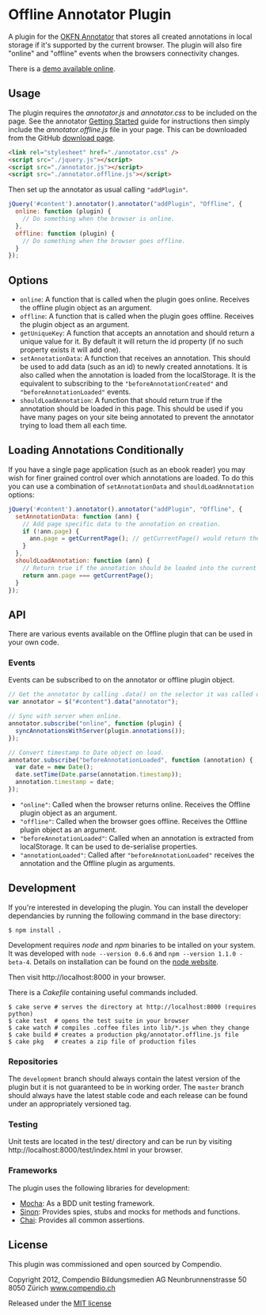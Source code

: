 Offline Annotator Plugin
========================

A plugin for the [OKFN Annotator][#annotator] that stores all created
annotations in local storage if it's supported by the current browser. The
plugin will also fire "online" and "offline" events when the browsers
connectivity changes.

There is a [demo available online][#demo].

[#demo]: http://aron.github.com/annotator.offline.js/index.html
[#annotator]: http://okfnlabs.org/annotator/

Usage
-----

The plugin requires the _annotator.js_ and _annotator.css_ to be included on the page. See the annotator [Getting Started][#ann-install] guide for instructions then simply include the _annotator.offline.js_ file in your page.
This can be downloaded from the GitHub [download page][#download].

[#download]: http://github.com/aron/annotator.offline.js/downloads

```html
<link rel="stylesheet" href="./annotator.css" />
<script src="./jquery.js"></script>
<script src="./annotator.js"></script>
<script src="./annotator.offline.js"></script>
```

Then set up the annotator as usual calling `"addPlugin"`.

```javascript
jQuery('#content').annotator().annotator("addPlugin", "Offline", {
  online: function (plugin) {
    // Do something when the browser is online.
  },
  offline: function (plugin) {
    // Do something when the browser goes offline.
  }
});
```

[#ann-install]: https://github.com/okfn/annotator/wiki/Getting-Started

Options
-------

 - `online`: A function that is called when the plugin goes online. Receives
   the offline plugin object as an argument.
 - `offline`: A function that is called when the plugin goes offline. Receives
   the plugin object as an argument.
 - `getUniqueKey`: A function that accepts an annotation and should return a
    unique value for it. By default it will return the id property (if no such
    property exists it will add one).
 - `setAnnotationData`: A function that receives an annotation. This should be
   used to add data (such as an id) to newly created annotations. It is also
   called when the annotation is loaded from the localStorage. It is the
   equivalent to subscribing to the `"beforeAnnotationCreated"` and
   `"beforeAnnotationLoaded"` events.
 - `shouldLoadAnnotation`: A function that should return true if the
   annotation should be loaded in this page. This should be used if you have
   many pages on your site being annotated to prevent the annotator trying to
   load them all each time.

Loading Annotations Conditionally
---------------------------------

If you have a single page application (such as an ebook reader) you may wish
for finer grained control over which annotations are loaded. To do this
you can use a combination of `setAnnotationData` and `shouldLoadAnnotation`
options:

```javascript
jQuery('#content').annotator().annotator("addPlugin", "Offline", {
  setAnnotationData: function (ann) {
    // Add page specific data to the annotation on creation.
    if (!ann.page) {
      ann.page = getCurrentPage(); // getCurrentPage() would return the current page number
    }
  },
  shouldLoadAnnotation: function (ann) {
    // Return true if the annotation should be loaded into the current view.
    return ann.page === getCurrentPage();
  }
});

```

API
---

There are various events available on the Offline plugin that can be used in
your own code.

### Events

Events can be subscribed to on the annotator or offline plugin object.

```javascript
// Get the annotator by calling .data() on the selector it was called on.
var annotator = $("#content").data("annotator");

// Sync with server when online.
annotator.subscribe("online", function (plugin) {
  syncAnnotationsWithServer(plugin.annotations());
});

// Convert timestamp to Date object on load.
annotator.subscribe("beforeAnnotationLoaded", function (annotation) {
  var date = new Date();
  date.setTime(Date.parse(annotation.timestamp));
  annotation.timestamp = date;
});
```

 - `"online"`: Called when the browser returns online. Receives the Offline
   plugin object as an argument.
 - `"offline"`: Called when the browser goes offline. Receives the Offline
   plugin object as an argument.
 - `"beforeAnnotationLoaded"`: Called when an annotation is extracted from
   localStorage. It can be used to de-serialise properties.
 - `"annotationLoaded"`: Called after `"beforeAnnotationLoaded"` receives the
   annotation and the Offline plugin as arguments.

Development
-----------

If you're interested in developing the plugin. You can install the developer
dependancies by running the following command in the base directory:

    $ npm install .

Development requires _node_ and _npm_ binaries to be intalled on your system.
It was developed with `node --version 0.6.6` and `npm --version 1.1.0 -beta-4`.
Details on installation can be found on the [node website][#node].

Then visit http://localhost:8000 in your browser.

There is a _Cakefile_ containing useful commands included.

    $ cake serve # serves the directory at http://localhost:8000 (requires python)
    $ cake test  # opens the test suite in your browser
    $ cake watch # compiles .coffee files into lib/*.js when they change
    $ cake build # creates a production pkg/annotator.offline.js file
    $ cake pkg   # creates a zip file of production files

[#node]: http://nodejs.org/

### Repositories

The `development` branch should always contain the latest version of the
plugin but it is not guaranteed to be in working order. The `master` branch
should always have the latest stable code and each release can be found under
an appropriately versioned tag.

### Testing

Unit tests are located in the test/ directory and can be run by visiting
http://localhost:8000/test/index.html in your browser.

### Frameworks

The plugin uses the following libraries for development:

 - [Mocha][#mocha]: As a BDD unit testing framework.
 - [Sinon][#sinon]: Provides spies, stubs and mocks for methods and functions.
 - [Chai][#chai]:   Provides all common assertions.

[#mocha]: https://mochajs.org/
[#sinon]: http://chaijs.com/
[#chai]:  http://sinonjs.org/docs/

License
-------

This plugin was commissioned and open sourced by Compendio.

Copyright 2012, Compendio Bildungsmedien AG
Neunbrunnenstrasse 50
8050 Zürich
www.compendio.ch

Released under the [MIT license][#license]

[#license]: https://github.com/aron/annotator.offline.js/blob/development/README.md
